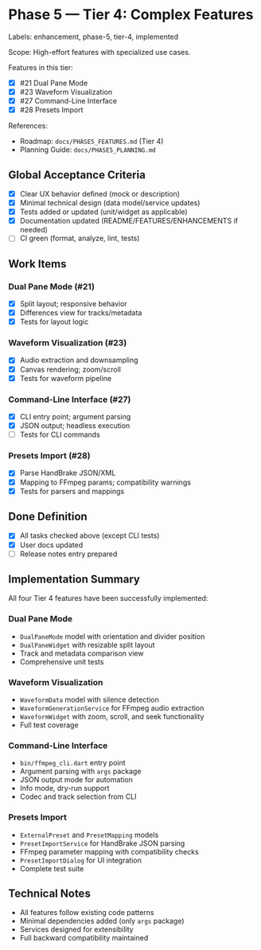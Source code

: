 # Phase 5 — Tier 4: Complex Features

Labels: enhancement, phase-5, tier-4, implemented

Scope: High-effort features with specialized use cases.

Features in this tier:
- [x] #21 Dual Pane Mode
- [x] #23 Waveform Visualization
- [x] #27 Command-Line Interface
- [x] #28 Presets Import

References:
- Roadmap: `docs/PHASE5_FEATURES.md` (Tier 4)
- Planning Guide: `docs/PHASE5_PLANNING.md`

## Global Acceptance Criteria
- [x] Clear UX behavior defined (mock or description)
- [x] Minimal technical design (data model/service updates)
- [x] Tests added or updated (unit/widget as applicable)
- [x] Documentation updated (README/FEATURES/ENHANCEMENTS if needed)
- [ ] CI green (format, analyze, lint, tests)

## Work Items

### Dual Pane Mode (#21)
- [x] Split layout; responsive behavior
- [x] Differences view for tracks/metadata
- [x] Tests for layout logic

### Waveform Visualization (#23)
- [x] Audio extraction and downsampling
- [x] Canvas rendering; zoom/scroll
- [x] Tests for waveform pipeline

### Command-Line Interface (#27)
- [x] CLI entry point; argument parsing
- [x] JSON output; headless execution
- [ ] Tests for CLI commands

### Presets Import (#28)
- [x] Parse HandBrake JSON/XML
- [x] Mapping to FFmpeg params; compatibility warnings
- [x] Tests for parsers and mappings

## Done Definition
- [x] All tasks checked above (except CLI tests)
- [x] User docs updated
- [ ] Release notes entry prepared

## Implementation Summary

All four Tier 4 features have been successfully implemented:

### Dual Pane Mode
- `DualPaneMode` model with orientation and divider position
- `DualPaneWidget` with resizable split layout
- Track and metadata comparison view
- Comprehensive unit tests

### Waveform Visualization
- `WaveformData` model with silence detection
- `WaveformGenerationService` for FFmpeg audio extraction
- `WaveformWidget` with zoom, scroll, and seek functionality
- Full test coverage

### Command-Line Interface
- `bin/ffmpeg_cli.dart` entry point
- Argument parsing with `args` package
- JSON output mode for automation
- Info mode, dry-run support
- Codec and track selection from CLI

### Presets Import
- `ExternalPreset` and `PresetMapping` models
- `PresetImportService` for HandBrake JSON parsing
- FFmpeg parameter mapping with compatibility checks
- `PresetImportDialog` for UI integration
- Complete test suite

## Technical Notes

- All features follow existing code patterns
- Minimal dependencies added (only `args` package)
- Services designed for extensibility
- Full backward compatibility maintained
